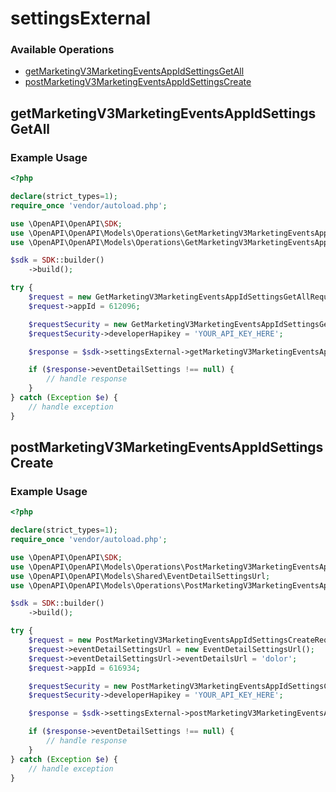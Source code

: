 # settingsExternal

### Available Operations

* [getMarketingV3MarketingEventsAppIdSettingsGetAll](#getmarketingv3marketingeventsappidsettingsgetall)
* [postMarketingV3MarketingEventsAppIdSettingsCreate](#postmarketingv3marketingeventsappidsettingscreate)

## getMarketingV3MarketingEventsAppIdSettingsGetAll

### Example Usage

```php
<?php

declare(strict_types=1);
require_once 'vendor/autoload.php';

use \OpenAPI\OpenAPI\SDK;
use \OpenAPI\OpenAPI\Models\Operations\GetMarketingV3MarketingEventsAppIdSettingsGetAllRequest;
use \OpenAPI\OpenAPI\Models\Operations\GetMarketingV3MarketingEventsAppIdSettingsGetAllSecurity;

$sdk = SDK::builder()
    ->build();

try {
    $request = new GetMarketingV3MarketingEventsAppIdSettingsGetAllRequest();
    $request->appId = 612096;

    $requestSecurity = new GetMarketingV3MarketingEventsAppIdSettingsGetAllSecurity();
    $requestSecurity->developerHapikey = 'YOUR_API_KEY_HERE';

    $response = $sdk->settingsExternal->getMarketingV3MarketingEventsAppIdSettingsGetAll($request, $requestSecurity);

    if ($response->eventDetailSettings !== null) {
        // handle response
    }
} catch (Exception $e) {
    // handle exception
}
```

## postMarketingV3MarketingEventsAppIdSettingsCreate

### Example Usage

```php
<?php

declare(strict_types=1);
require_once 'vendor/autoload.php';

use \OpenAPI\OpenAPI\SDK;
use \OpenAPI\OpenAPI\Models\Operations\PostMarketingV3MarketingEventsAppIdSettingsCreateRequest;
use \OpenAPI\OpenAPI\Models\Shared\EventDetailSettingsUrl;
use \OpenAPI\OpenAPI\Models\Operations\PostMarketingV3MarketingEventsAppIdSettingsCreateSecurity;

$sdk = SDK::builder()
    ->build();

try {
    $request = new PostMarketingV3MarketingEventsAppIdSettingsCreateRequest();
    $request->eventDetailSettingsUrl = new EventDetailSettingsUrl();
    $request->eventDetailSettingsUrl->eventDetailsUrl = 'dolor';
    $request->appId = 616934;

    $requestSecurity = new PostMarketingV3MarketingEventsAppIdSettingsCreateSecurity();
    $requestSecurity->developerHapikey = 'YOUR_API_KEY_HERE';

    $response = $sdk->settingsExternal->postMarketingV3MarketingEventsAppIdSettingsCreate($request, $requestSecurity);

    if ($response->eventDetailSettings !== null) {
        // handle response
    }
} catch (Exception $e) {
    // handle exception
}
```
